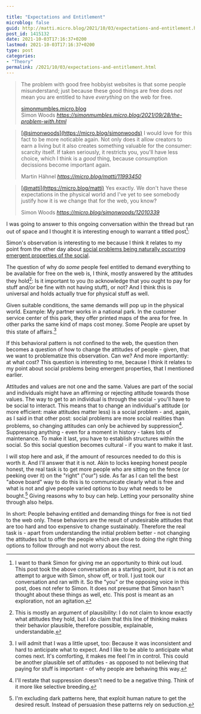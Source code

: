 ```yaml
---

title: "Expectations and Entitlement"
microblog: false
guid: http://matti.micro.blog/2021/10/03/expectations-and-entitlement.html
post_id: 1415132
date: 2021-10-03T17:16:37+0200
lastmod: 2021-10-03T17:16:37+0200
type: post
categories:
- "Theory"
permalink: /2021/10/03/expectations-and-entitlement.html
---
```

<blockquote class="quoteback" data-title="" data-author="Simon Woods" data-avatar="https://micro.blog/simonwoods/avatar.jpg" cite="https://simonmumbles.micro.blog/2021/09/28/the-problem-with.html"><p>The problem with good free hobbyist websites is that some people misunderstand; just because these good things are free does <em>not</em> mean you are entitled to have <em>everything</em> on the web for free.</p>
 <a href="https://simonmumbles.micro.blog/2021/09/28/the-problem-with.html">simonmumbles.micro.blog</a><footer>Simon Woods <cite><a href="https://simonmumbles.micro.blog/2021/09/28/the-problem-with.html">https://simonmumbles.micro.blog/2021/09/28/the-problem-with.html</a></cite></footer></blockquote><script src="https://micro.blog/quoteback.js"></script>

<blockquote class="quoteback" data-title="" data-author="Martin Hähnel" data-avatar="https://micro.blog/matti/avatar.jpg" cite="https://micro.blog/matti/11993450"><p><a href="https://micro.blog/simonwoods">[@simonwoods](https://micro.blog/simonwoods)</a> I would love for this fact to be more noticable again. Not only does it allow creators to earn a living but it also creates something valuable for the consumer: scarcity itself. If taken seriously, it restricts you, you'll have less choice, which I think is a <em>good</em> thing, because consumption decissions become important again.</p>
<footer>Martin Hähnel <cite><a href="https://micro.blog/matti/11993450">https://micro.blog/matti/11993450</a></cite></footer></blockquote><script src="https://micro.blog/quoteback.js"></script>

<blockquote class="quoteback" data-title="" data-author="Simon Woods" data-avatar="https://micro.blog/simonwoods/avatar.jpg" cite="https://micro.blog/simonwoods/12010339"><p><a href="https://micro.blog/matti">[@matti](https://micro.blog/matti)</a> Yes exactly. We don't have these expectations in the physical world and I've yet to see somebody justify how it is we change that for the web, you know?</p>
<footer>Simon Woods <cite><a href="https://micro.blog/simonwoods/12010339">https://micro.blog/simonwoods/12010339</a></cite></footer></blockquote><script src="https://micro.blog/quoteback.js"></script>

I was going to answer to this ongoing conversation within the thread but ran out of space and I thought it is interesting enough to warrant a titled post[^1]:

Simon's observation is interesting to me because I think it relates to my point from the other day about [social problems being naturally occurring emergent properties of the social](https://blog.martin-haehnel.de/2021/09/30/problems-of-the.html).

The question of why do *some* people feel entitled to demand everything to be available for free on the web is, I think, mostly answered by the attitudes they hold[^2]: Is it important to you (to acknowledge that you ought to pay for stuff and/or be fine with not having stuff), or not? And I think this is universal and holds actually true for physical stuff as well.

Given suitable conditions, the same demands will pop up in the physical world. Example: My partner works in a national park. In the customer service center of this park, they offer printed maps of the area for free. In other parks the same kind of maps cost money. Some People are upset by this state of affairs.[^3]

If this behavioral pattern is not confined to the web, the question then becomes a question of how to change the attitudes of people - given, that we want to problematize this observation. Can we? And more importantly: at what cost? This question is interesting to me, because I think it relates to my point about social problems being emergent properties, that I mentioned earlier.

Attitudes and values are not one and the same. Values are part of the social and individuals might have an affirming or rejecting attitude towards those values. The way to get to an individual is through the social - you'll have to be social to interact. This means that to change an individual's attitude (or more efficient: make attitudes matter less) is a social problem - and, again, as I said in that other post: social problems are more social realities than problems, so changing attitudes can only be achieved by suppression[^4]. Suppressing anything - even for a moment in history - takes lots of maintenance. To make it last, you have to establish structures within the social. So this social question becomes cultural - if you want to make it last.

I will stop here and ask, if the amount of resources needed to do this is worth it. And I'll answer that it is not. Akin to locks keeping honest people honest, the real task is to get more people who are sitting on the fence (or peeking over it) on the "right" ("our") side. As far as I can tell the best "above board" way to do this is to communicate clearly what is free and what is not and give people varied options to buy what needs to be bought.[^5] Giving reasons why to buy can help. Letting your personality shine through also helps.

In short: People behaving entitled and demanding things for free is not tied to the web only. These behaviors are the result of undesirable attitudes that are too hard and too expensive to change sustainably. Therefore the real task is - apart from understanding the initial problem better - not changing the attitudes but to offer the people which are close to doing the right thing options to follow through and not worry about the rest.

[^1]: I want to thank Simon for giving me an opportunity to think out loud. This post took the above conversation as a starting point, but it is not an attempt to argue with Simon, show off, or troll. I just took our conversation and ran with it. So the "you" or the opposing voice in this post, does not refer to Simon. It does not presume that Simon hasn't thought about these things as well, etc. This post is meant as an exploration, not an agitation.

[^2]: This is mostly an argument of plausibility: I do not claim to know exactly what attitudes they hold, but I do claim that this line of thinking makes their behavior plausible, therefore possible, explainable, understandable.

[^3]: I will admit that I was a little upset, too: Because it was inconsistent and hard to anticipate what to expect. And I like to be able to anticipate what comes next. It's comforting, it makes me feel I'm in control. This could be another plausible set of attitudes - as opposed to not believing that paying for stuff is important - of why people are behaving this way.

[^4]: I'll restate that suppression doesn't need to be a negative thing. Think of it more like selective breeding.

[^5]: I'm excluding dark patterns here, that exploit human nature to get the desired result. Instead of persuasion these patterns rely on seduction.
